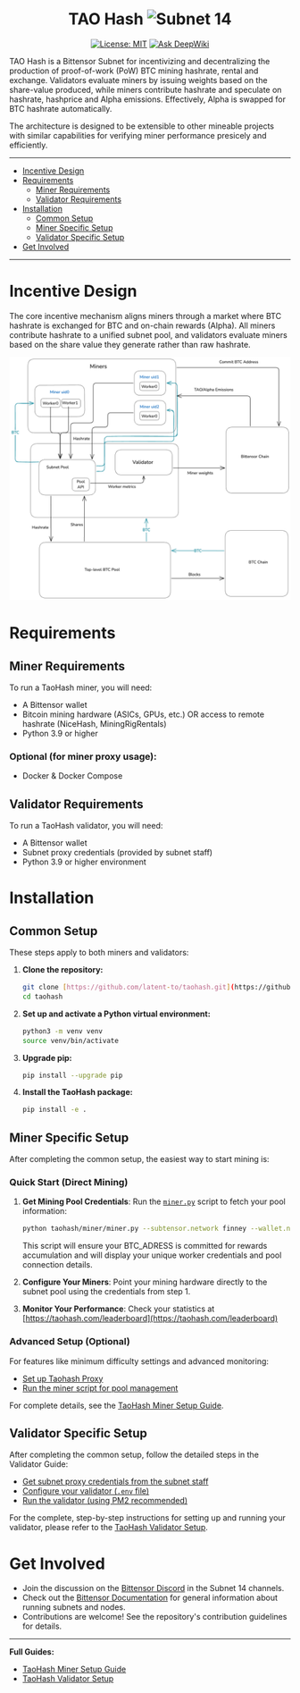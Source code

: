 <div align="center">

# **TAO Hash** ![Subnet 14](https://img.shields.io/badge/Subnet-14_%CE%BE-blue)
[![License: MIT](https://img.shields.io/badge/License-MIT-yellow.svg)](https://opensource.org/licenses/MIT)
[![Ask DeepWiki](https://deepwiki.com/badge.svg)](https://deepwiki.com/latent-to/taohash)

</div>

TAO Hash is a Bittensor Subnet for incentivizing and decentralizing the production of proof-of-work (PoW) BTC mining hashrate, rental and exchange. Validators evaluate miners by issuing weights based on the share-value produced, while miners contribute hashrate and speculate on hashrate, hashprice and Alpha emissions. Effectively, Alpha is swapped for BTC hashrate automatically.

The architecture is designed to be extensible to other mineable projects with similar capabilities for verifying miner performance presicely and efficiently.

---
- [Incentive Design](#incentive-design)
- [Requirements](#requirements)
  - [Miner Requirements](#miner-requirements)
  - [Validator Requirements](#validator-requirements)
- [Installation](#installation)
  - [Common Setup](#common-setup)
  - [Miner Specific Setup](#miner-specific-setup)
  - [Validator Specific Setup](#validator-specific-setup)
- [Get Involved](#get-involved)
---

# Incentive Design
The core incentive mechanism aligns miners through a market where BTC hashrate is exchanged for BTC and on-chain rewards (Alpha). All miners contribute hashrate to a unified subnet pool, and validators evaluate miners based on the share value they generate rather than raw hashrate.

![TAO Hash Diagram](docs/images/incentive-design.png)

# Requirements

## Miner Requirements
To run a TaoHash miner, you will need:
- A Bittensor wallet
- Bitcoin mining hardware (ASICs, GPUs, etc.) OR access to remote hashrate (NiceHash, MiningRigRentals)
- Python 3.9 or higher

### Optional (for miner proxy usage):
- Docker & Docker Compose

## Validator Requirements
To run a TaoHash validator, you will need:
- A Bittensor wallet
- Subnet proxy credentials (provided by subnet staff)
- Python 3.9 or higher environment

# Installation

## Common Setup
These steps apply to both miners and validators:

1.  **Clone the repository:**
    ```bash
    git clone [https://github.com/latent-to/taohash.git](https://github.com/latent-to/taohash.git)
    cd taohash
    ```

2.  **Set up and activate a Python virtual environment:**
    ```bash
    python3 -m venv venv
    source venv/bin/activate
    ```

3.  **Upgrade pip:**
    ```bash
    pip install --upgrade pip
    ```

4.  **Install the TaoHash package:**
    ```bash
    pip install -e .
    ```

## Miner Specific Setup
After completing the common setup, the easiest way to start mining is:

### Quick Start (Direct Mining)
1. **Get Mining Pool Credentials**: Run the [`miner.py`](taohash/miner/miner.py) script to fetch your pool information:
   ```bash
   python taohash/miner/miner.py --subtensor.network finney --wallet.name WALLET_NAME --wallet.hotkey WALLET_HOTKEY --btc.address BTC_ADDRESS
   ```
   This script will ensure your BTC_ADRESS is committed for rewards accumulation and will display your unique worker credentials and pool connection details.

2. **Configure Your Miners**: Point your mining hardware directly to the subnet pool using the credentials from step 1.

3. **Monitor Your Performance**: Check your statistics at [https://taohash.com/leaderboard](https://taohash.com/leaderboard)

### Advanced Setup (Optional)
For features like minimum difficulty settings and advanced monitoring:
* [Set up Taohash Proxy](docs/running_miner.md#optional-proxy-setup)
* [Run the miner script for pool management](docs/running_miner.md#legacy-miner-script)

For complete details, see the [TaoHash Miner Setup Guide](docs/running_miner.md).

## Validator Specific Setup
After completing the common setup, follow the detailed steps in the Validator Guide:

* [Get subnet proxy credentials from the subnet staff](docs/running_validator.md#1-get-subnet-proxy-credentials)
* [Configure your validator (`.env` file)](docs/running_validator.md#4-configuration)
* [Run the validator (using PM2 recommended)](docs/running_validator.md#5-running-the-validator)

For the complete, step-by-step instructions for setting up and running your validator, please refer to the [TaoHash Validator Setup](docs/running_validator.md).

# Get Involved

- Join the discussion on the [Bittensor Discord](https://discord.com/invite/bittensor) in the Subnet 14 channels.
- Check out the [Bittensor Documentation](https://docs.bittensor.com/) for general information about running subnets and nodes.
- Contributions are welcome! See the repository's contribution guidelines for details.

---
**Full Guides:**
- [TaoHash Miner Setup Guide](docs/running_miner.md)
- [TaoHash Validator Setup](docs/running_validator.md) 
